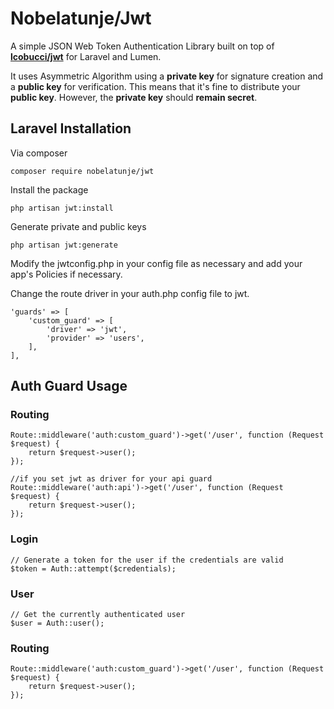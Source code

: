 # Nobelatunje/Jwt

A simple JSON Web Token Authentication Library built on top of **[lcobucci/jwt](https://github.com/lcobucci/jwt)** for Laravel and Lumen. 

It uses Asymmetric Algorithm using a **private key** for signature creation and a **public key** for verification. This means that it's fine to distribute your **public key**. However, the **private key** should **remain secret**.

## Laravel Installation

Via composer

    composer require nobelatunje/jwt

Install the package

    php artisan jwt:install

Generate private and public keys

    php artisan jwt:generate

Modify the jwtconfig.php in your config file as necessary and add your app's Policies if necessary.

Change the route driver in your auth.php config file to jwt.

    'guards' => [
        'custom_guard' => [
            'driver' => 'jwt',
            'provider' => 'users',
        ],
    ],

## Auth Guard Usage

### Routing
    Route::middleware('auth:custom_guard')->get('/user', function (Request $request) {
        return $request->user();
    });

    //if you set jwt as driver for your api guard
    Route::middleware('auth:api')->get('/user', function (Request $request) {
        return $request->user();
    });

### Login

    // Generate a token for the user if the credentials are valid
    $token = Auth::attempt($credentials);

### User
    
    // Get the currently authenticated user
    $user = Auth::user();


### Routing
    Route::middleware('auth:custom_guard')->get('/user', function (Request $request) {
        return $request->user();
    });

